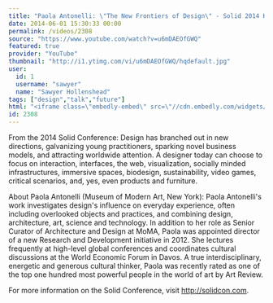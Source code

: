 ```yaml
---
title: "Paola Antonelli: \"The New Frontiers of Design\" - Solid 2014 Keynote"
date: 2014-06-01 15:30:33 00:00
permalink: /videos/2308
source: "https://www.youtube.com/watch?v=u6mDAEOfGWQ"
featured: true
provider: "YouTube"
thumbnail: "http://i1.ytimg.com/vi/u6mDAEOfGWQ/hqdefault.jpg"
user:
  id: 1
  username: "sawyer"
  name: "Sawyer Hollenshead"
tags: ["design","talk","future"]
html: "<iframe class=\"embedly-embed\" src=\"//cdn.embedly.com/widgets/media.html?src=http%3A%2F%2Fwww.youtube.com%2Fembed%2Fu6mDAEOfGWQ%3Fwmode%3Dtransparent%26feature%3Doembed&wmode=transparent&url=http%3A%2F%2Fwww.youtube.com%2Fwatch%3Fv%3Du6mDAEOfGWQ&image=http%3A%2F%2Fi1.ytimg.com%2Fvi%2Fu6mDAEOfGWQ%2Fhqdefault.jpg&key=daaebf4d9cdd46779200162d0ca86e20&type=text%2Fhtml&schema=youtube\" width=\"854\" height=\"480\" scrolling=\"no\" frameborder=\"0\" allowfullscreen></iframe>"
id: 2308
---
```


From the 2014 Solid Conference: Design has branched out in new directions, galvanizing young practitioners, sparking novel business models, and attracting worldwide attention. A designer today can choose to focus on interaction, interfaces, the web, visualization, socially minded infrastructures, immersive spaces, biodesign, sustainability, video games, critical scenarios, and, yes, even products and furniture.

About Paola Antonelli (Museum of Modern Art, New York):
Paola Antonelli's work investigates design's influence on everyday experience, often including overlooked objects and practices, and combining design, architecture, art, science and technology. In addition to her role as Senior Curator of Architecture and Design at MoMA, Paola was appointed director of a new Research and Development initiative in 2012. She lectures frequently at high-level global conferences and coordinates cultural discussions at the World Economic Forum in Davos. A true interdisciplinary, energetic and generous cultural thinker, Paola was recently rated as one of the top one hundred most powerful people in the world of art by Art Review.

For more information on the Solid Conference, visit http://solidcon.com.